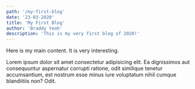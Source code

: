 ```yaml
---
path: '/my-first-blog'
date: '23-03-2020'
title: 'My First Blog'
author: 'Braddy Yeoh'
description: 'This is my very first blog of 2020!'
---
```


Here is my main content.
It is very interesting.

Lorem ipsum dolor sit amet consectetur adipisicing elit. Ea dignissimos aut consequuntur aspernatur corrupti ratione, odit similique tenetur accumsantium,
est nostrum esse minus iure voluptatum nihil cumque
blandiitiis non? Odit.